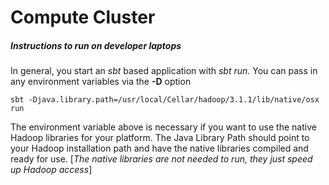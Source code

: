 # Compute Cluster #

##### Instructions to run on developer laptops ##### 
In general, you start an *sbt* based application with *sbt run*. You can pass in any environment variables via the 
**-D** option
````
sbt -Djava.library.path=/usr/local/Cellar/hadoop/3.1.1/lib/native/osx run
```` 
The environment variable above is necessary if you want to use  the native Hadoop libraries for your platform. The Java 
Library Path should point to your Hadoop installation path and have the native libraries compiled and ready for use.
[*The native libraries are not needed to run, they just speed up Hadoop access*]